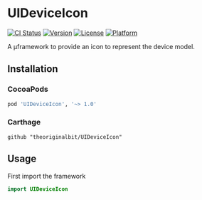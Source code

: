# UIDeviceIcon
[![CI Status](https://img.shields.io/travis/theoriginalbit/UIDeviceIcon.svg?style=flat)](https://travis-ci.com/theoriginalbit/UIDeviceIcon)
[![Version](https://img.shields.io/cocoapods/v/UIDeviceIcon.svg?style=flat)](https://cocoapods.org/pods/UIDeviceIcon)
[![License](https://img.shields.io/cocoapods/l/UIDeviceIcon.svg?style=flat)](https://cocoapods.org/pods/UIDeviceIcon)
[![Platform](https://img.shields.io/cocoapods/p/UIDeviceIcon.svg?style=flat)](https://cocoapods.org/pods/UIDeviceIcon)

A µframework to provide an icon to represent the device model.

## Installation

### CocoaPods

```ruby
pod 'UIDeviceIcon', '~> 1.0'
```

### Carthage

```ogdl
github "theoriginalbit/UIDeviceIcon"
```

## Usage

First import the framework

```swift
import UIDeviceIcon
```


